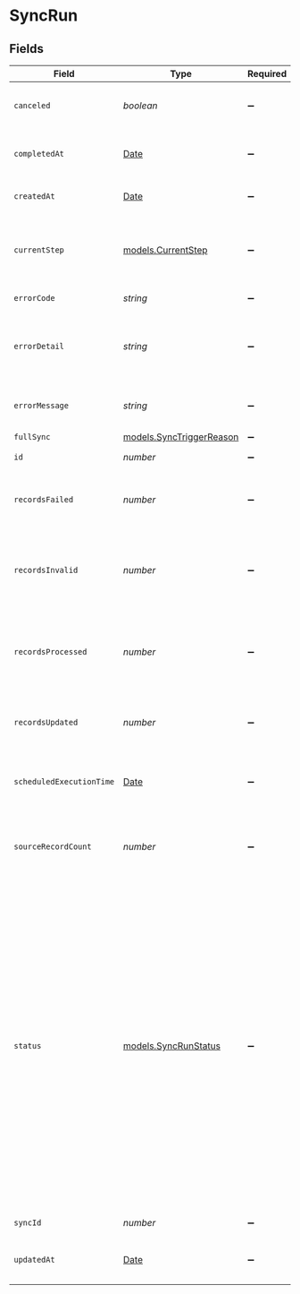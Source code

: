 # SyncRun


## Fields

| Field                                                                                                                                                                                                                                                                                                                              | Type                                                                                                                                                                                                                                                                                                                               | Required                                                                                                                                                                                                                                                                                                                           | Description                                                                                                                                                                                                                                                                                                                        | Example                                                                                                                                                                                                                                                                                                                            |
| ---------------------------------------------------------------------------------------------------------------------------------------------------------------------------------------------------------------------------------------------------------------------------------------------------------------------------------- | ---------------------------------------------------------------------------------------------------------------------------------------------------------------------------------------------------------------------------------------------------------------------------------------------------------------------------------- | ---------------------------------------------------------------------------------------------------------------------------------------------------------------------------------------------------------------------------------------------------------------------------------------------------------------------------------- | ---------------------------------------------------------------------------------------------------------------------------------------------------------------------------------------------------------------------------------------------------------------------------------------------------------------------------------- | ---------------------------------------------------------------------------------------------------------------------------------------------------------------------------------------------------------------------------------------------------------------------------------------------------------------------------------- |
| `canceled`                                                                                                                                                                                                                                                                                                                         | *boolean*                                                                                                                                                                                                                                                                                                                          | :heavy_minus_sign:                                                                                                                                                                                                                                                                                                                 | Whether or not this sync run was canceled.                                                                                                                                                                                                                                                                                         | false                                                                                                                                                                                                                                                                                                                              |
| `completedAt`                                                                                                                                                                                                                                                                                                                      | [Date](https://developer.mozilla.org/en-US/docs/Web/JavaScript/Reference/Global_Objects/Date)                                                                                                                                                                                                                                      | :heavy_minus_sign:                                                                                                                                                                                                                                                                                                                 | When this sync run was completed.                                                                                                                                                                                                                                                                                                  | 2021-10-20T02:52:29.234Z                                                                                                                                                                                                                                                                                                           |
| `createdAt`                                                                                                                                                                                                                                                                                                                        | [Date](https://developer.mozilla.org/en-US/docs/Web/JavaScript/Reference/Global_Objects/Date)                                                                                                                                                                                                                                      | :heavy_minus_sign:                                                                                                                                                                                                                                                                                                                 | When this sync run was created.                                                                                                                                                                                                                                                                                                    | 2021-10-20T02:51:07.546Z                                                                                                                                                                                                                                                                                                           |
| `currentStep`                                                                                                                                                                                                                                                                                                                      | [models.CurrentStep](../models/currentstep.md)                                                                                                                                                                                                                                                                                     | :heavy_minus_sign:                                                                                                                                                                                                                                                                                                                 | The current step of the sync run. Available if the sync is running.                                                                                                                                                                                                                                                                | Running Sync                                                                                                                                                                                                                                                                                                                       |
| `errorCode`                                                                                                                                                                                                                                                                                                                        | *string*                                                                                                                                                                                                                                                                                                                           | :heavy_minus_sign:                                                                                                                                                                                                                                                                                                                 | The error code, if any.                                                                                                                                                                                                                                                                                                            | JSON_ARRAY_ERROR                                                                                                                                                                                                                                                                                                                   |
| `errorDetail`                                                                                                                                                                                                                                                                                                                      | *string*                                                                                                                                                                                                                                                                                                                           | :heavy_minus_sign:                                                                                                                                                                                                                                                                                                                 | Details about the error, if any.                                                                                                                                                                                                                                                                                                   | Please make sure the field "custom_field:Users" with value "jim" is formatted as a JSON Array...                                                                                                                                                                                                                                   |
| `errorMessage`                                                                                                                                                                                                                                                                                                                     | *string*                                                                                                                                                                                                                                                                                                                           | :heavy_minus_sign:                                                                                                                                                                                                                                                                                                                 | The error message, if any.                                                                                                                                                                                                                                                                                                         | The array field being used does not appear to be valid JSON...                                                                                                                                                                                                                                                                     |
| `fullSync`                                                                                                                                                                                                                                                                                                                         | [models.SyncTriggerReason](../models/synctriggerreason.md)                                                                                                                                                                                                                                                                         | :heavy_minus_sign:                                                                                                                                                                                                                                                                                                                 | N/A                                                                                                                                                                                                                                                                                                                                |                                                                                                                                                                                                                                                                                                                                    |
| `id`                                                                                                                                                                                                                                                                                                                               | *number*                                                                                                                                                                                                                                                                                                                           | :heavy_minus_sign:                                                                                                                                                                                                                                                                                                                 | ID of this sync run.                                                                                                                                                                                                                                                                                                               | 94                                                                                                                                                                                                                                                                                                                                 |
| `recordsFailed`                                                                                                                                                                                                                                                                                                                    | *number*                                                                                                                                                                                                                                                                                                                           | :heavy_minus_sign:                                                                                                                                                                                                                                                                                                                 | Number of records rejected by the destination.                                                                                                                                                                                                                                                                                     | 0                                                                                                                                                                                                                                                                                                                                  |
| `recordsInvalid`                                                                                                                                                                                                                                                                                                                   | *number*                                                                                                                                                                                                                                                                                                                           | :heavy_minus_sign:                                                                                                                                                                                                                                                                                                                 | Number of records skipped by Census because of data quality issues.                                                                                                                                                                                                                                                                | 0                                                                                                                                                                                                                                                                                                                                  |
| `recordsProcessed`                                                                                                                                                                                                                                                                                                                 | *number*                                                                                                                                                                                                                                                                                                                           | :heavy_minus_sign:                                                                                                                                                                                                                                                                                                                 | Number of new or updated records retrieved from the source.                                                                                                                                                                                                                                                                        | 1                                                                                                                                                                                                                                                                                                                                  |
| `recordsUpdated`                                                                                                                                                                                                                                                                                                                   | *number*                                                                                                                                                                                                                                                                                                                           | :heavy_minus_sign:                                                                                                                                                                                                                                                                                                                 | Number of records successfully sent to the destination.                                                                                                                                                                                                                                                                            | 1                                                                                                                                                                                                                                                                                                                                  |
| `scheduledExecutionTime`                                                                                                                                                                                                                                                                                                           | [Date](https://developer.mozilla.org/en-US/docs/Web/JavaScript/Reference/Global_Objects/Date)                                                                                                                                                                                                                                      | :heavy_minus_sign:                                                                                                                                                                                                                                                                                                                 | When the sync run was scheduled to run.                                                                                                                                                                                                                                                                                            | 2021-10-20T02:52:29.234Z                                                                                                                                                                                                                                                                                                           |
| `sourceRecordCount`                                                                                                                                                                                                                                                                                                                | *number*                                                                                                                                                                                                                                                                                                                           | :heavy_minus_sign:                                                                                                                                                                                                                                                                                                                 | The number of records in the source object at the time of the sync run.                                                                                                                                                                                                                                                            | 1                                                                                                                                                                                                                                                                                                                                  |
| `status`                                                                                                                                                                                                                                                                                                                           | [models.SyncRunStatus](../models/syncrunstatus.md)                                                                                                                                                                                                                                                                                 | :heavy_minus_sign:                                                                                                                                                                                                                                                                                                                 | Status of the sync run. Possible values are:<br/>- `working`: The sync is currently executing.<br/>- `completed`: The sync finished successfully.<br/>- `failed`: The sync failed during execution.<br/>- `skipped`: An earlier instance of the sync is still running, so this run was skipped.<br/>- `queued`: The sync run is queued for execution.<br/> | completed                                                                                                                                                                                                                                                                                                                          |
| `syncId`                                                                                                                                                                                                                                                                                                                           | *number*                                                                                                                                                                                                                                                                                                                           | :heavy_minus_sign:                                                                                                                                                                                                                                                                                                                 | ID of the sync.                                                                                                                                                                                                                                                                                                                    | 52                                                                                                                                                                                                                                                                                                                                 |
| `updatedAt`                                                                                                                                                                                                                                                                                                                        | [Date](https://developer.mozilla.org/en-US/docs/Web/JavaScript/Reference/Global_Objects/Date)                                                                                                                                                                                                                                      | :heavy_minus_sign:                                                                                                                                                                                                                                                                                                                 | When this sync run was updated.                                                                                                                                                                                                                                                                                                    | 2021-10-20T02:52:29.236Z                                                                                                                                                                                                                                                                                                           |